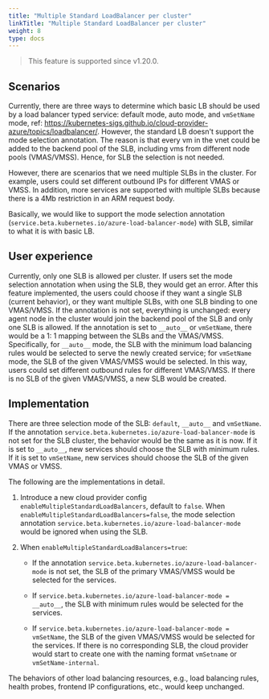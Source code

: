```yaml
---
title: "Multiple Standard LoadBalancer per cluster"
linkTitle: "Multiple Standard LoadBalancer per cluster"
weight: 8
type: docs
---
```


> This feature is supported since v1.20.0.

## Scenarios

Currently, there are three ways to determine which basic LB should be used by a load balancer typed service: default mode, auto mode, and `vmSetName` mode, ref: https://kubernetes-sigs.github.io/cloud-provider-azure/topics/loadbalancer/. However, the standard LB doesn't support the mode selection annotation. The reason is that every vm in the vnet could be added to the backend pool of the SLB, including vms from different node pools (VMAS/VMSS). Hence, for SLB the selection is not needed.

However, there are scenarios that we need multiple SLBs in the cluster. For example, users could set different outbound IPs for different  VMAS or VMSS. In addition, more services are supported with multiple SLBs because there is a 4Mb restriction in an ARM request body.

Basically, we would like to support the mode selection annotation (`service.beta.kubernetes.io/azure-load-balancer-mode`) with SLB, similar to what it is with basic LB.

## User experience

Currently, only one SLB is allowed per cluster. If users set the mode selection annotation when using the SLB, they would get an error. After this feature implemented, the users could choose if they want a single SLB (current behavior), or they want multiple SLBs, with one SLB binding to one VMAS/VMSS. If the annotation is not set, everything is unchanged: every agent node in the cluster would join the backend pool of the SLB and only one SLB is allowed. If the annotation is set to `__auto__` or `vmSetName`, there would be a 1: 1 mapping between the SLBs and the VMAS/VMSS. Specifically, for `__auto__` mode, the SLB with the minimum load balancing rules would be selected to serve the newly created service; for `vmSetName` mode, the SLB of the given  VMAS/VMSS would be selected. In this way, users could set different outbound rules for different VMAS/VMSS. If there is no SLB of the given VMAS/VMSS, a new SLB would be created.

## Implementation

There are three selection mode of the SLB: `default`, `__auto__` and `vmSetName`. If the annotation `service.beta.kubernetes.io/azure-load-balancer-mode` is not set for the SLB cluster, the behavior would be the same as it is now. If it is set to `__auto__`, new services should choose the SLB with minimum rules. If it is set to `vmSetName`, new services should choose the SLB  of the given VMAS or VMSS.

The following are the implementations in detail.

1. Introduce a new cloud provider config `enableMultipleStandardLoadBalancers`, default to `false`. When `enableMultipleStandardLoadBalancers=false`, the mode selection annotation `service.beta.kubernetes.io/azure-load-balancer-mode` would be ignored when using the SLB.

2. When `enableMultipleStandardLoadBalancers=true`:

    - If the annotation `service.beta.kubernetes.io/azure-load-balancer-mode` is not set, the SLB of the primary VMAS/VMSS would be selected for the services.

    - If `service.beta.kubernetes.io/azure-load-balancer-mode = __auto__`, the SLB with minimum rules would be selected for the services.

    - If `service.beta.kubernetes.io/azure-load-balancer-mode = vmSetName`, the SLB of the given VMAS/VMSS would be selected for the services. If there is no corresponding SLB, the cloud provider would start to create one with the naming format `vmSetname` or `vmSetName-internal`.

The behaviors of other load balancing resources, e.g., load balancing rules, health probes, frontend IP configurations, etc., would keep unchanged.
